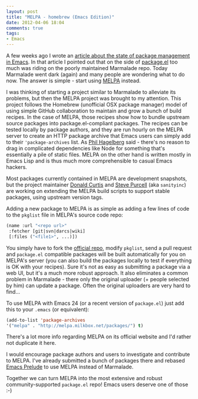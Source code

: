 ```yaml
---
layout: post
title: "MELPA - homebrew (Emacs Edition)"
date: 2012-04-06 18:04
comments: true
tags:
- Emacs
---
```


A few weeks ago I wrote an
[article about the state of package management in Emacs](http://batsov.com/articles/2012/02/19/package-management-in-emacs-the-good-the-bad-and-the-ugly/). In
that article I pointed out that on the side of [package.el](http://wikemacs.org/wiki/Package.el) too much
was riding on the poorly maintained Marmalade repo. Today
Marmalade went dark (again) and many people are wondering what to do
now. The answer is simple - start using [MELPA](http://melpa.milkbox.net/) instead.

I was thinking of starting a project similar to Marmalade to alleviate
its problems, but then the MELPA project was brought to my
attention. This project follows the Homebrew (unofficial OSX package
manager) model of using simple GitHub collaboration to maintain and
grow a bunch of build recipes. In the case of MELPA, those recipes
show how to bundle upstream source packages into package.el-compliant
packages. The recipes can be tested locally by package authors, and
they are run hourly on the MELPA server to create an HTTP package
archive that Emacs users can simply add to their `'package-archives`
list. As [Phil Hagelberg](http://technomancy.us) said - there's no reason to drag in
complicated dependencies like Node for something that's essentially a
pile of static files. MELPA on the other hand is written mostly in
Emacs Lisp and is thus much more comprehensible to casual Emacs hackers.

Most packages currently contained in MELPA are development snapshots,
but the project maintainer
[Donald Curtis](https://github.com/milkypostman) and
[Steve Purcell](http://www.sanityinc.com/) (aka `sanityinc`) are
working on extending the MELPA build scripts to support stable
packages, using upstream version tags.

Adding a new package to MELPA is as simple as adding a few lines of
code to the `pkglist` file in MELPA's source code repo:

```cl
(name :url "<repo url>"
 :fetcher [git|svn|darcs|wiki]
 [:files ("<file1>", ...)])
```

You simply have to fork the [official repo](https://github.com/milkypostman/melpa), modify `pkglist`, send a pull
request and `package.el` compatible packages will be built
automatically for you on MELPA's server (you can also build the
packages locally to test if everything is OK with your recipes). Sure it's not as easy as
submitting a package via a web UI, but it's a much more robust
approach. It also eliminates a common problem in Marmalade - there
only the original uploader (+ people selected by him) can update a
package. Often the original uploaders are very hard to find...

To use MELPA with Emacs 24 (or a recent version of `package.el`) just
add this to your `.emacs` (or equivalent):

```cl
(add-to-list 'package-archives
'("melpa" . "http://melpa.milkbox.net/packages/") t)
```

There's a lot more info regarding MELPA on its official website and
I'd rather not duplicate it here.

I would encourage package authors and users to investigate and
contribute to MELPA. I've already submitted a bunch of packages
there and rebased [Emacs Prelude](http://batsov.com/prelude) to
use MELPA instead of Marmalade.

Together we can turn MELPA into the most extensive and robust community-supported
`package.el` repo! Emacs users deserve one of those :-)
